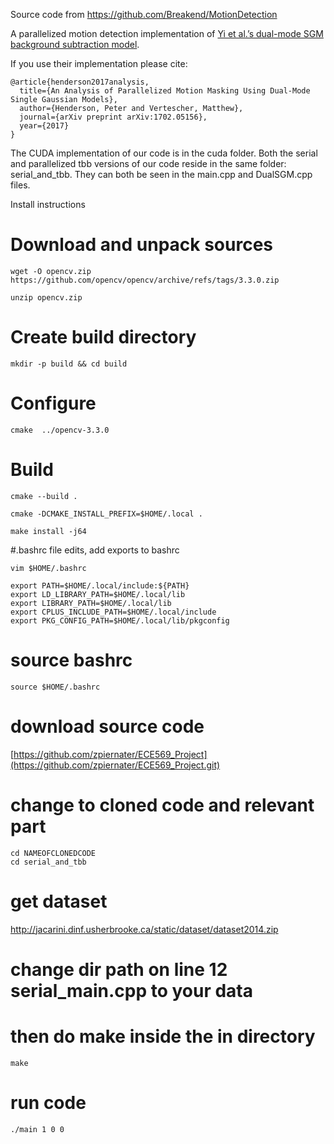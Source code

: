 Source code from https://github.com/Breakend/MotionDetection

A parallelized motion detection implementation of <a href="http://ieeexplore.ieee.org/document/6595847/">Yi et al.’s dual-mode SGM background subtraction model</a>. 

If you use their implementation please cite:

```
@article{henderson2017analysis,
  title={An Analysis of Parallelized Motion Masking Using Dual-Mode Single Gaussian Models},
  author={Henderson, Peter and Vertescher, Matthew},
  journal={arXiv preprint arXiv:1702.05156},
  year={2017}
}
```

The CUDA implementation of our code is in the cuda folder. Both the serial and parallelized tbb versions of our code reside in the same folder: serial_and_tbb. They can both be seen in the main.cpp and DualSGM.cpp files.


Install instructions

# Download and unpack sources
```
wget -O opencv.zip https://github.com/opencv/opencv/archive/refs/tags/3.3.0.zip

unzip opencv.zip
```

# Create build directory
```
mkdir -p build && cd build
```

# Configure
```
cmake  ../opencv-3.3.0
```

# Build
```
cmake --build .

cmake -DCMAKE_INSTALL_PREFIX=$HOME/.local .

make install -j64
```

#.bashrc file edits, add exports to bashrc
```
vim $HOME/.bashrc
```
```
export PATH=$HOME/.local/include:${PATH}
export LD_LIBRARY_PATH=$HOME/.local/lib
export LIBRARY_PATH=$HOME/.local/lib
export CPLUS_INCLUDE_PATH=$HOME/.local/include
export PKG_CONFIG_PATH=$HOME/.local/lib/pkgconfig
```
# source bashrc
```
source $HOME/.bashrc
```
# download source code
[https://github.com/zpiernater/ECE569_Project](https://github.com/zpiernater/ECE569_Project.git)

# change to cloned code and relevant part
```
cd NAMEOFCLONEDCODE
cd serial_and_tbb
```

# get dataset
http://jacarini.dinf.usherbrooke.ca/static/dataset/dataset2014.zip

# change dir path on line 12 serial_main.cpp to your data

# then do make inside the in directory
```
make
```

# run code
```
./main 1 0 0
```
